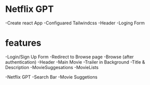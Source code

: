  # Netflix GPT
-Create react App
-Configuared Tailwindcss
-Header
-Loging Form

# features
-Login/Sign Up Form
-Redirect to Browse page 
-Browse (after authentication)
-Header
-Main Movie
    -Trailer  in Background 
    -Title & Description
    -MovieSuggesations
    -MovieLists 


 -Netflix GPT
    -Search Bar
    -Movie Suggetions

